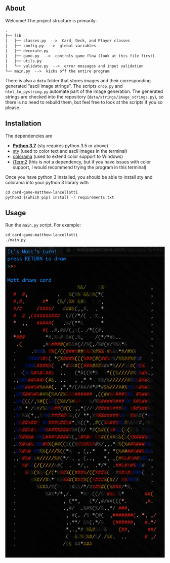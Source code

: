 ## About

Welcome!  The project structure is primarily:

	.
	├── lib
	│   ├── classes.py  -->  Card, Deck, and Player classes
	│   ├── config.py  -->  global variables
	│   ├── decorate.py
	│   ├── game.py  -->  controls game flow (look at this file first)
	│   ├── utils.py
	│   └── validate.py  -->  error messages and input validation
	└── main.py  -->  kicks off the entire program

There is also a `data` folder that stores images and their corresponding generated "ascii image strings".  The scripts `crop.py` and `html_to_pystring.py` automate part of the image generation.  The generated strings are checked into the repository (`data/strings/image_strings.py`), so there is no need to rebuild them, but feel free to look at the scripts if you so please.



## Installation

The dependencies are

  * **[Python 3.7](https://www.python.org/downloads/release/python-372/)**  (sty requires python 3.5 or above)
  * [sty](https://github.com/feluxe/sty)  (used to color text and ascii images in the terminal)
  * [colorama](https://pypi.org/project/colorama/#files)  (used to extend color support to Windows)
  * [iTerm2](https://www.iterm2.com)  (this is *not* a dependency, but if you have issues with color support, I would recommend trying the program in this terminal)

Once you have python 3 installed, you should be able to install sty and colorama into your python 3 library with

	cd card-game-matthew-lancellotti
    python3 $(which pip) install -r requirements.txt



## Usage

Run the `main.py` script.  For example:

    cd card-game-matthew-lancellotti
    ./main.py

![Next round.  It's Matt's turn!  press RETURN to draw.  Matt draws the king of diamonds.](usage-screenshot.png)
